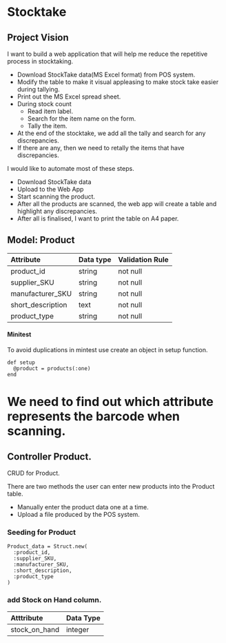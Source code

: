 # Stocktake

## Project Vision

I want to build a web application that will help me reduce the repetitive process in stocktaking.

- Download StockTake data(MS Excel format) from POS system.
- Modify the table to make it visual appleasing to make stock take easier during tallying.
- Print out the MS Excel spread sheet.
- During stock count
  - Read item label.
  - Search for the item name on the form.
  - Tally the item.
- At the end of the stocktake, we add all the tally and search for any discrepancies.
- If there are any, then we need to retally the items that have discrepancies.

I would like to automate most of these steps.

- Download StockTake data
- Upload to the Web App
- Start scanning the product.
- After all the products are scanned, the web app will create a table and highlight any discrepancies.
- After all is finalised, I want to print the table on A4 paper.


## Model: Product

| Attribute         | Data type | Validation Rule |
| :----------       | :-------- | :-------------- |
| product_id        | string    | not null        |
| supplier_SKU      | string    | not null        |
| manufacturer_SKU  | string    | not null        |
| short_description | text      | not null        |
| product_type      | string    | not null        |

#### Minitest

To avoid duplications in mintest use create an object in setup function.

```
def setup
  @product = products(:one)
end
```
# We need to find out which attribute represents the barcode when scanning.

## Controller Product.

CRUD for Product.

There are two methods the user can enter new products into the Product table.

- Manually enter the product data one at a time.
- Upload a file produced by the POS system.

### Seeding for Product

```
Product_data = Struct.new(
  :product_id,
  :supplier_SKU,
  :manufacturer_SKU,
  :short_description,
  :product_type
)
```

### add Stock on Hand column.

| Atttribute | Data Type |
|:---------- | :-------- |
| stock_on_hand | integer | 

